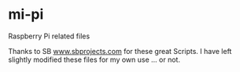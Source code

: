 mi-pi
=====

Raspberry Pi related files

Thanks to SB www.sbprojects.com for these great Scripts. I have left slightly modified these files for my own use ... or not.
